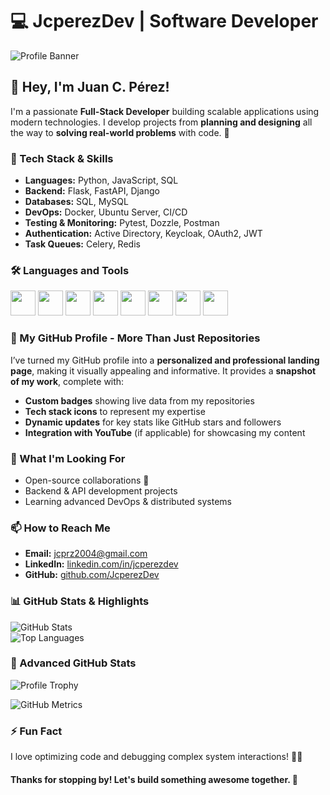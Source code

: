 # 💻 JcperezDev | Software Developer

![Profile Banner](https://imgur.com/a/3CVmbuP.png)  

## 👋 Hey, I'm Juan C. Pérez!  
I'm a passionate **Full-Stack Developer** building scalable applications using modern technologies. I develop projects from **planning and designing** all the way to **solving real-world problems** with code. 🚀

### 🚀 Tech Stack & Skills
- **Languages:** Python, JavaScript, SQL
- **Backend:** Flask, FastAPI, Django
- **Databases:** SQL, MySQL
- **DevOps:** Docker, Ubuntu Server, CI/CD
- **Testing & Monitoring:** Pytest, Dozzle, Postman
- **Authentication:** Active Directory, Keycloak, OAuth2, JWT
- **Task Queues:** Celery, Redis

### 🛠️ Languages and Tools
<p align="left">
  <img src="https://cdn.jsdelivr.net/gh/devicons/devicon/icons/python/python-original.svg" width="40" height="40"/>
  <img src="https://cdn.jsdelivr.net/gh/devicons/devicon/icons/git/git-original.svg" width="40" height="40"/>
  <img src="https://cdn.jsdelivr.net/gh/devicons/devicon/icons/html5/html5-original.svg" width="40" height="40"/>
  <img src="https://cdn.jsdelivr.net/gh/devicons/devicon/icons/css3/css3-original.svg" width="40" height="40"/>
  <img src="https://cdn.jsdelivr.net/gh/devicons/devicon/icons/javascript/javascript-original.svg" width="40" height="40"/>
  <img src="https://cdn.jsdelivr.net/gh/devicons/devicon/icons/react/react-original.svg" width="40" height="40"/>
  <img src="https://cdn.jsdelivr.net/gh/devicons/devicon/icons/docker/docker-original.svg" width="40" height="40"/>
  <img src="https://cdn.jsdelivr.net/gh/devicons/devicon/icons/github/github-original.svg" width="40" height="40"/>
</p>

### 🌟 My GitHub Profile - More Than Just Repositories
I’ve turned my GitHub profile into a **personalized and professional landing page**, making it visually appealing and informative. It provides a **snapshot of my work**, complete with:
- **Custom badges** showing live data from my repositories
- **Tech stack icons** to represent my expertise
- **Dynamic updates** for key stats like GitHub stars and followers
- **Integration with YouTube** (if applicable) for showcasing my content

### 🎯 What I'm Looking For
- Open-source collaborations 🤝
- Backend & API development projects
- Learning advanced DevOps & distributed systems

### 📫 How to Reach Me
- **Email:** jcprz2004@gmail.com
- **LinkedIn:** [linkedin.com/in/jcperezdev](www.linkedin.com/in/jcperez08)
- **GitHub:** [github.com/JcperezDev](https://github.com/JcperezDev)

### 📊 GitHub Stats & Highlights
![GitHub Stats](https://github-readme-stats.vercel.app/api?username=JcperezDev&show_icons=true&theme=radical)  
![Top Languages](https://github-readme-stats.vercel.app/api/top-langs/?username=JcperezDev&layout=compact&theme=radical)

### 📜 Advanced GitHub Stats
![Profile Trophy](https://github-profile-trophy.vercel.app/?username=JcperezDev&theme=onedark)

![GitHub Metrics](https://github-readme-streak-stats.herokuapp.com/?user=JcperezDev&theme=dark)

### ⚡ Fun Fact
I love optimizing code and debugging complex system interactions! 🕵️‍♂️

#### Thanks for stopping by! Let's build something awesome together. 🚀
